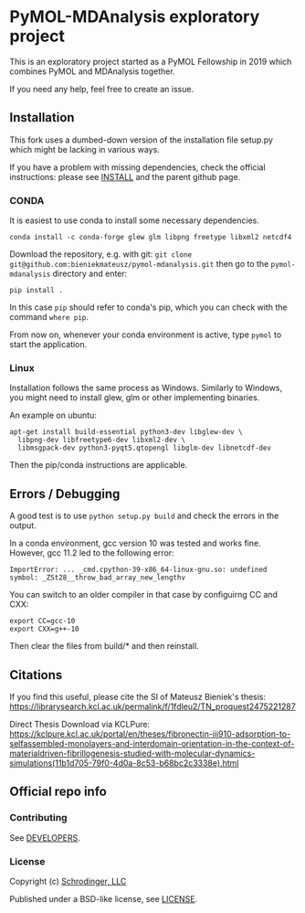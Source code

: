 # PyMOL-MDAnalysis exploratory project

This is an exploratory project started as a PyMOL Fellowship in 2019 
which combines PyMOL and MDAnalysis together. 

If you need any help, feel free to create an issue. 


## Installation

This fork uses a dumbed-down version of the installation file setup.py 
which might be lacking in various ways. 

If you have a problem with missing dependencies, 
check the official instructions: please see [INSTALL](INSTALL) 
and the parent github page. 


### CONDA
It is easiest to use conda to install some necessary dependencies.
```
conda install -c conda-forge glew glm libpng freetype libxml2 netcdf4
```

Download the repository, e.g. with git:
`git clone git@github.com:bieniekmateusz/pymol-mdanalysis.git`
then go to the `pymol-mdanalysis` directory and enter:
```
pip install .
```
In this case `pip` should refer to conda's pip, which you can check
with the command `where pip`.

From now on, whenever your conda environment is active, 
type `pymol` to start the application. 


### Linux

Installation follows the same process as Windows. 
Similarly to Windows, you might need to install 
glew, glm or other implementing binaries.  

An example on ubuntu:
```
apt-get install build-essential python3-dev libglew-dev \
  libpng-dev libfreetype6-dev libxml2-dev \
  libmsgpack-dev python3-pyqt5.qtopengl libglm-dev libnetcdf-dev
```

Then the pip/conda instructions are applicable. 


## Errors / Debugging

A good test is to use `python setup.py build` and check the errors in the output. 

In a conda environment, gcc version 10 was tested and works fine. However, gcc 11.2 led to the following error:
```
ImportError: ... _cmd.cpython-39-x86_64-linux-gnu.so: undefined symbol: _ZSt28__throw_bad_array_new_lengthv
```
You can switch to an older compiler in that case by configuirng CC and CXX:
```
export CC=gcc-10
export CXX=g++-10
```
Then clear the files from build/* and then reinstall. 


## Citations

If you find this useful, please cite the SI of Mateusz Bieniek's thesis:
https://librarysearch.kcl.ac.uk/permalink/f/1fdleu2/TN_proquest2475221287

Direct Thesis Download via KCLPure:
https://kclpure.kcl.ac.uk/portal/en/theses/fibronectin-iii910-adsorption-to-selfassembled-monolayers-and-interdomain-orientation-in-the-context-of-materialdriven-fibrillogenesis-studied-with-molecular-dynamics-simulations(11b1d705-79f0-4d0a-8c53-b68bc2c3338e).html
 
## Official repo info 

### Contributing

See [DEVELOPERS](DEVELOPERS).

### License

Copyright (c) [Schrodinger, LLC](https://www.schrodinger.com/)

Published under a BSD-like license, see [LICENSE](LICENSE).

